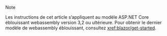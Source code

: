 > [!NOTE]
> Les instructions de cet article s’appliquent au modèle ASP.NET Core éblouissant webassembly version 3,2 ou ultérieure. Pour obtenir le dernier modèle de webassembly éblouissant, consultez <xref:blazor/get-started>.
